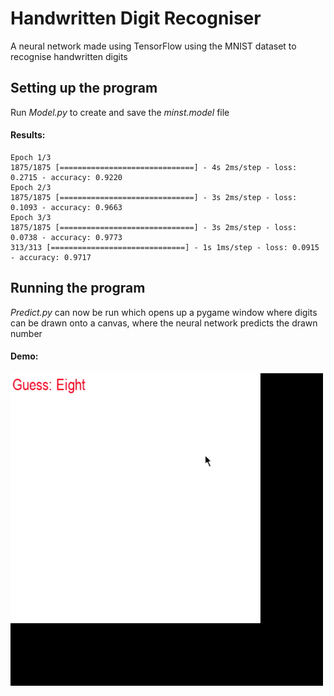 # Handwritten Digit Recogniser

A neural network made using TensorFlow using the MNIST dataset to recognise handwritten digits

## Setting up the program

Run _Model.py_ to create and save the _minst.model_ file

#### Results:

```
Epoch 1/3
1875/1875 [==============================] - 4s 2ms/step - loss: 0.2715 - accuracy: 0.9220
Epoch 2/3
1875/1875 [==============================] - 3s 2ms/step - loss: 0.1093 - accuracy: 0.9663
Epoch 3/3
1875/1875 [==============================] - 3s 2ms/step - loss: 0.0738 - accuracy: 0.9773
313/313 [==============================] - 1s 1ms/step - loss: 0.0915 - accuracy: 0.9717
```


## Running the program

_Predict.py_ can now be run which opens up a pygame window where digits can be drawn onto a canvas, where the neural network predicts the drawn number

#### Demo:

<img src="Demo Animations/demo.gif" width="500">
